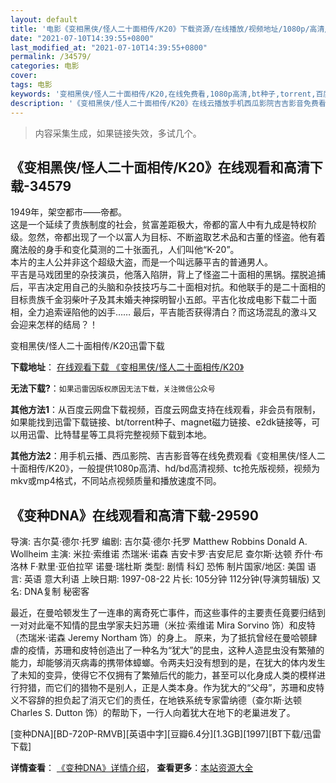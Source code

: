 ```yaml
---
layout: default
title: '电影《变相黑侠/怪人二十面相传/K20》下载资源/在线播放/视频地址/1080p/高清/蓝光'
date: "2021-07-10T14:39:55+0800"
last_modified_at: "2021-07-10T14:39:55+0800"
permalink: /34579/
categories: 电影
cover:
tags: 电影
keywords: '变相黑侠/怪人二十面相传/K20,在线免费看,1080p高清,bt种子,torrent,百度云盘,magnet,磁力链,迅雷下载资源'
description: '《变相黑侠/怪人二十面相传/K20》在线云播放手机西瓜影院吉吉影音免费看，1080p高清bd/hd未删减完整版和tc抢先枪版，mkv/mp4格式，附带bt/torrent种子、magnet/磁力链、百度云盘、网盘资源迅雷下载链接'
---
```


>内容采集生成，如果链接失效，多试几个。


## 《变相黑侠/怪人二十面相传/K20》在线观看和高清下载-34579

1949年，架空都市——帝都。<br /> 这是一个延续了贵族制度的社会，贫富差距极大，帝都的富人中有九成是特权阶级。忽然，帝都出现了一个以富人为目标、不断盗取艺术品和古董的怪盗。他有着魔法般的身手和变化莫测的二十张面孔，人们叫他“K-20”。<br /> 本片的主人公并非这个超级大盗，而是一个叫远藤平吉的普通男人。<br /> 平吉是马戏团里的杂技演员，他落入陷阱，背上了怪盗二十面相的黑锅。摆脱追捕后，平吉决定用自己的头脑和杂技技巧与二十面相对抗。和他联手的是二十面相的目标贵族千金羽柴叶子及其未婚夫神探明智小五郎。平吉化妆成电影下载二十面相，全力追索诬陷他的凶手&hellip;… 最后，平吉能否获得清白？而这场混乱的激斗又会迎来怎样的结局？！


变相黑侠/怪人二十面相传/K20迅雷下载

**下载地址**： [在线观看下载 《变相黑侠/怪人二十面相传/K20》](https://www.993dy.com//vod-detail-id-14401.html) 


**无法下载?**：`如果迅雷因版权原因无法下载，关注微信公众号 `

**其他方法1**：从百度云网盘下载视频，百度云网盘支持在线观看，非会员有限制，如果能找到迅雷下载链接、bt/torrent种子、magnet磁力链接、e2dk链接等，可以用迅雷、比特彗星等工具将完整视频下载到本地。

**其他方法2**：用手机云播、西瓜影院、吉吉影音等在线免费观看《变相黑侠/怪人二十面相传/K20》，一般提供1080p高清、hd/bd高清视频、tc抢先版视频，视频为mkv或mp4格式，不同站点视频质量和播放速度不同。


## 《变种DNA》在线观看和高清下载-29590

导演: 吉尔莫·德尔·托罗 编剧: 吉尔莫·德尔·托罗 Matthew Robbins Donald A. Wollheim 主演: 米拉·索维诺 杰瑞米·诺森 吉安卡罗·吉安尼尼 查尔斯·达顿 乔什·布洛林 F·默里·亚伯拉罕 诺曼·瑞杜斯 类型: 剧情 科幻 恐怖 制片国家/地区: 美国 语言: 英语 意大利语 上映日期: 1997-08-22 片长: 105分钟 112分钟(导演剪辑版) 又名: DNA复制 秘密客

最近，在曼哈顿发生了一连串的离奇死亡事件，而这些事件的主要责任竟要归结到一对对此毫不知情的昆虫学家夫妇苏珊（米拉·索维诺 Mira Sorvino 饰）和皮特（杰瑞米·诺森 Jeremy Northam 饰）的身上。 原来，为了抵抗曾经在曼哈顿肆虐的疫情，苏珊和皮特创造出了一种名为“犹大”的昆虫，这种人造昆虫没有繁殖的能力，却能够消灭病毒的携带体蟑螂。令两夫妇没有想到的是，在犹大的体内发生了未知的变异，使得它不仅拥有了繁殖后代的能力，甚至可以化身成人类的模样进行狩猎，而它们的猎物不是别人，正是人类本身。作为犹大的“父母”，苏珊和皮特义不容辞的担负起了消灭它们的责任，在地铁系统专家雷纳德（查尔斯·达顿 Charles S. Dutton 饰）的帮助下，一行人向着犹大在地下的老巢进发了。


[变种DNA][BD-720P-RMVB][英语中字][豆瓣6.4分][1.3GB][1997][BT下载/迅雷下载]

**详情查看**： [《变种DNA》详情介绍](/movie/29590/)， **查看更多**：[本站资源大全](/movie/t/all/)

